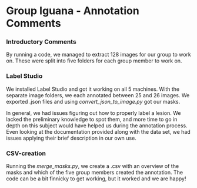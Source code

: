 # Group Iguana - Annotation Comments

### Introductory Comments
By running a code, we managed to extract 128 images for our group to work on. These were split into five folders for each group member to work on.

### Label Studio 
We installed Label Studio and got it working on all 5 machines. With the separate image folders, we each annotated between 25 and 26 images.
We exported .json files and using *convert_json_to_image.py* got our masks.

In general, we had issues figuring out how to properly label a lesion. We lacked the preliminary knowledge to spot them, and more time to go in depth on this subject would have helped us during the annotation process. Even looking at the documentation provided along with the data set, we had issues applying their brief description in our own use.

### CSV-creation
Running the *merge_masks.py*, we create a .csv with an overview of the masks and which of the five group members created the annotation.
The code can be a bit finnicky to get working, but it worked and we are happy!
